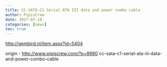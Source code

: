 ```yaml
---
title: CC-SATA-C1 Serial ATA III data and power combo cable
author: PipisCrew
date: 2017-07-10
categories: [news]
toc: true
---
```


http://gembird.nl/item.aspx?id=5404

origin - http://www.pipiscrew.com/?p=8980 cc-sata-c1-serial-ata-iii-data-and-power-combo-cable